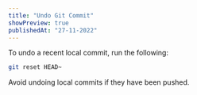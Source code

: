 ```yaml
---
title: "Undo Git Commit"
showPreview: true
publishedAt: "27-11-2022"
---
```


To undo a recent local commit, run the following:

```bash
git reset HEAD~
```

Avoid undoing local commits if they have been pushed.
